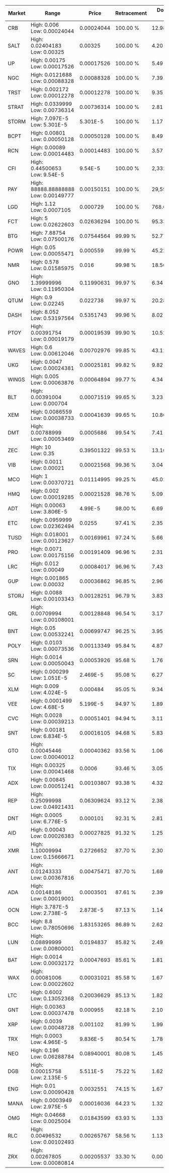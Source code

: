 | Market | Range | Price| Retracement | Doubles to 50% |
| --- | --- | --- | --- | --- |
| CRB | High: 0.006<br />Low: 0.00024044 | 0.00024044 | 100.00 % | 12.98 |
| SALT | High: 0.02404183<br />Low: 0.00325 | 0.00325 | 100.00 % | 4.20 |
| UP | High: 0.00175<br />Low: 0.00017526 | 0.00017526 | 100.00 % | 5.49 |
| NGC | High: 0.0121688<br />Low: 0.00088328 | 0.00088328 | 100.00 % | 7.39 |
| TRST | High: 0.002172<br />Low: 0.00012278 | 0.00012278 | 100.00 % | 9.35 |
| STRAT | High: 0.0339999<br />Low: 0.00736314 | 0.00736314 | 100.00 % | 2.81 |
| STORM | High: 7.097E-5<br />Low: 5.301E-5 | 5.301E-5 | 100.00 % | 1.17 |
| BCPT | High: 0.00801<br />Low: 0.00050128 | 0.00050128 | 100.00 % | 8.49 |
| RCN | High: 0.00089<br />Low: 0.00014483 | 0.00014483 | 100.00 % | 3.57 |
| CFI | High: 0.44500653<br />Low: 9.54E-5 | 9.54E-5 | 100.00 % | 2,332.82 |
| PAY | High: 88888.88888888<br />Low: 0.00149777 | 0.00150151 | 100.00 % | 29,599,832.96 |
| LGD | High: 1.12<br />Low: 0.0007105 | 0.000729 | 100.00 % | 768.66 |
| FCT | High: 5<br />Low: 0.02622603 | 0.02636294 | 100.00 % | 95.33 |
| BTG | High: 7.88754<br />Low: 0.07500176 | 0.07544564 | 99.99 % | 52.77 |
| POWR | High: 0.05<br />Low: 0.00055471 | 0.000559 | 99.99 % | 45.22 |
| NMR | High: 0.578<br />Low: 0.01585975 | 0.016 | 99.98 % | 18.56 |
| GNO | High: 1.39999996<br />Low: 0.11950304 | 0.11990631 | 99.97 % | 6.34 |
| QTUM | High: 0.9<br />Low: 0.02245 | 0.022738 | 99.97 % | 20.28 |
| DASH | High: 8.052<br />Low: 0.53197564 | 0.5351743 | 99.96 % | 8.02 |
| PTOY | High: 0.00391754<br />Low: 0.00019179 | 0.00019539 | 99.90 % | 10.52 |
| WAVES | High: 0.6<br />Low: 0.00612046 | 0.00702976 | 99.85 % | 43.11 |
| UKG | High: 0.0047<br />Low: 0.00024381 | 0.00025181 | 99.82 % | 9.82 |
| WINGS | High: 0.005<br />Low: 0.00063876 | 0.00064894 | 99.77 % | 4.34 |
| BLT | High: 0.00391004<br />Low: 0.000704 | 0.00071519 | 99.65 % | 3.23 |
| XEM | High: 0.0086559<br />Low: 0.00038733 | 0.00041639 | 99.65 % | 10.86 |
| DMT | High: 0.00788999<br />Low: 0.00053469 | 0.0005686 | 99.54 % | 7.41 |
| ZEC | High: 10<br />Low: 0.35 | 0.39501322 | 99.53 % | 13.10 |
| VIB | High: 0.0011<br />Low: 0.00021 | 0.00021568 | 99.36 % | 3.04 |
| MCO | High: 1<br />Low: 0.00370721 | 0.01114995 | 99.25 % | 45.01 |
| HMQ | High: 0.002<br />Low: 0.00019285 | 0.00021528 | 98.76 % | 5.09 |
| ADT | High: 0.00063<br />Low: 3.806E-5 | 4.99E-5 | 98.00 % | 6.69 |
| ETC | High: 0.0959999<br />Low: 0.02362494 | 0.0255 | 97.41 % | 2.35 |
| TUSD | High: 0.018001<br />Low: 0.00123627 | 0.00169961 | 97.24 % | 5.66 |
| PRO | High: 0.0071<br />Low: 0.00175156 | 0.00191409 | 96.96 % | 2.31 |
| LRC | High: 0.012<br />Low: 0.00049 | 0.00084017 | 96.96 % | 7.43 |
| GUP | High: 0.001865<br />Low: 0.00032 | 0.00036862 | 96.85 % | 2.96 |
| STORJ | High: 0.0088<br />Low: 0.00103343 | 0.00128251 | 96.79 % | 3.83 |
| QRL | High: 0.00709994<br />Low: 0.00108001 | 0.00128848 | 96.54 % | 3.17 |
| BNT | High: 0.05<br />Low: 0.00532241 | 0.00699747 | 96.25 % | 3.95 |
| POLY | High: 0.0103<br />Low: 0.00073536 | 0.00113349 | 95.84 % | 4.87 |
| SRN | High: 0.0014<br />Low: 0.00050043 | 0.00053926 | 95.68 % | 1.76 |
| SC | High: 0.000299<br />Low: 1.051E-5 | 2.469E-5 | 95.08 % | 6.27 |
| XLM | High: 0.009<br />Low: 4.024E-5 | 0.000484 | 95.05 % | 9.34 |
| VEE | High: 0.0001499<br />Low: 4.68E-5 | 5.199E-5 | 94.97 % | 1.89 |
| CVC | High: 0.0028<br />Low: 0.00039213 | 0.00051401 | 94.94 % | 3.11 |
| SNT | High: 0.00181<br />Low: 6.834E-5 | 0.00016105 | 94.68 % | 5.83 |
| GTO | High: 0.00045446<br />Low: 0.00040012 | 0.00040362 | 93.56 % | 1.06 |
| TIX | High: 0.00325<br />Low: 0.00041468 | 0.0006 | 93.46 % | 3.05 |
| ADX | High: 0.00845<br />Low: 0.00051241 | 0.00103807 | 93.38 % | 4.32 |
| REP | High: 0.25099998<br />Low: 0.04921431 | 0.06309624 | 93.12 % | 2.38 |
| DNT | High: 0.0005<br />Low: 6.776E-5 | 0.000101 | 92.31 % | 2.81 |
| AID | High: 0.00043<br />Low: 0.00026383 | 0.00027825 | 91.32 % | 1.25 |
| XMR | High: 1.10009994<br />Low: 0.15666671 | 0.2726652 | 87.70 % | 2.30 |
| ANT | High: 0.01243333<br />Low: 0.00367816 | 0.00475471 | 87.70 % | 1.69 |
| ADA | High: 0.00148186<br />Low: 0.00019001 | 0.0003501 | 87.61 % | 2.39 |
| OCN | High: 3.787E-5<br />Low: 2.738E-5 | 2.873E-5 | 87.13 % | 1.14 |
| BCC | High: 8.8<br />Low: 0.78050696 | 1.83153265 | 86.89 % | 2.62 |
| LUN | High: 0.08899999<br />Low: 0.00800001 | 0.0194837 | 85.82 % | 2.49 |
| BAT | High: 0.0014<br />Low: 0.00032172 | 0.00047693 | 85.61 % | 1.81 |
| WAX | High: 0.00081006<br />Low: 0.00022602 | 0.00031021 | 85.58 % | 1.67 |
| LTC | High: 0.6002<br />Low: 0.13052368 | 0.20036629 | 85.13 % | 1.82 |
| GNT | High: 0.00363<br />Low: 0.00037478 | 0.000955 | 82.18 % | 2.10 |
| XRP | High: 0.0039<br />Low: 0.00048728 | 0.001102 | 81.99 % | 1.99 |
| TRX | High: 0.0003<br />Low: 4.965E-5 | 9.836E-5 | 80.54 % | 1.78 |
| NEO | High: 0.196<br />Low: 0.06288784 | 0.08940001 | 80.08 % | 1.45 |
| DGB | High: 0.00015758<br />Low: 2.135E-5 | 5.511E-5 | 75.22 % | 1.62 |
| ENG | High: 0.01<br />Low: 0.00090428 | 0.0032551 | 74.15 % | 1.67 |
| MANA | High: 0.0003949<br />Low: 2.975E-5 | 0.00016036 | 64.23 % | 1.32 |
| OMG | High: 0.04668<br />Low: 0.0025004 | 0.01843599 | 63.93 % | 1.33 |
| RLC | High: 0.00496532<br />Low: 0.00102493 | 0.00265767 | 58.56 % | 1.13 |
| ZRX | High: 0.00267805<br />Low: 0.00080814 | 0.00205537 | 33.30 % | 0.00 |
